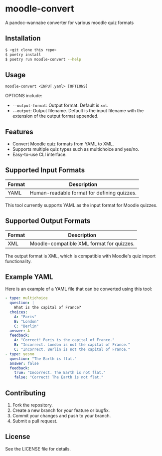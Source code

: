 # moodle-convert
A pandoc-wannabe converter for various moodle quiz formats

## Installation

```bash
$ <git clone this repo>
$ poetry install
$ poetry run moodle-convert --help
```

## Usage

```
moodle-convert <INPUT.yaml> [OPTIONS]
```

OPTIONS include:
- `--output-format`: Output format. Default is `xml`.
- `--output`: Output filename. Default is the input filename with the extension of the output format appended.

## Features

- Convert Moodle quiz formats from YAML to XML.
- Supports multiple quiz types such as multichoice and yes/no.
- Easy-to-use CLI interface.

## Supported Input Formats

| Format      | Description                |
|-------------|----------------------------|
| YAML        | Human-readable format for defining quizzes. |

This tool currently supports YAML as the input format for Moodle quizzes.

## Supported Output Formats

| Format      | Description                |
|-------------|----------------------------|
| XML         | Moodle-compatible XML format for quizzes. |

The output format is XML, which is compatible with Moodle's quiz import functionality.

## Example YAML

Here is an example of a YAML file that can be converted using this tool:

```yaml
- type: multichoice
  question: |
    What is the capital of France?
  choices:
    A: "Paris"
    B: "London"
    C: "Berlin"
  answer: A
  feedback:
    A: "Correct! Paris is the capital of France."
    B: "Incorrect. London is not the capital of France."
    C: "Incorrect. Berlin is not the capital of France."
- type: yesno
  question: "The Earth is flat."
  answer: false
  feedback:
    true: "Incorrect. The Earth is not flat."
    false: "Correct! The Earth is not flat."
```

## Contributing

1. Fork the repository.
2. Create a new branch for your feature or bugfix.
3. Commit your changes and push to your branch.
4. Submit a pull request.

## License

See the LICENSE file for details.

